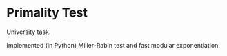 Primality Test
===============
University task.

Implemented (in Python) Miller-Rabin test and fast modular exponentiation.